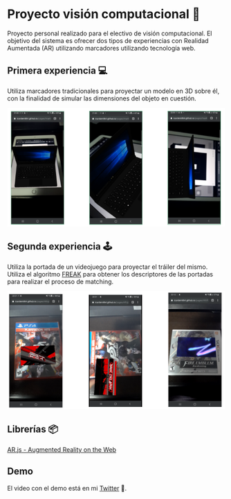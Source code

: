 # Proyecto visión computacional 📱

Proyecto personal realizado para el electivo de visión computacional. El objetivo del sistema es ofrecer dos tipos de experiencias con Realidad Aumentada (AR) utilizando marcadores utilizando tecnología web.

## Primera experiencia 💻

Utiliza marcadores tradicionales para proyectar un modelo en 3D sobre él, con la finalidad de simular las dimensiones del objeto en cuestión.

![Resultado marcadores](out/marker.png?raw=true "Resultado ORB")

## Segunda experiencia 🕹️

Utiliza la portada de un videojuego para proyectar el tráiler del mismo. Utiliza el algoritmo [FREAK](https://www.researchgate.net/publication/258848394_FREAK_Fast_retina_keypoint) para obtener los descriptores de las portadas para realizar el proceso de matching.

![Resultado NFT](out/nft.png?raw=true "Resultado ORB")

## Librerías 📦

[AR.js - Augmented Reality on the Web](https://ar-js-org.github.io/AR.js-Docs/)

## Demo

El video con el demo está en mi [Twitter](https://twitter.com/icarde64/status/1443777264877965325) 🥑.
